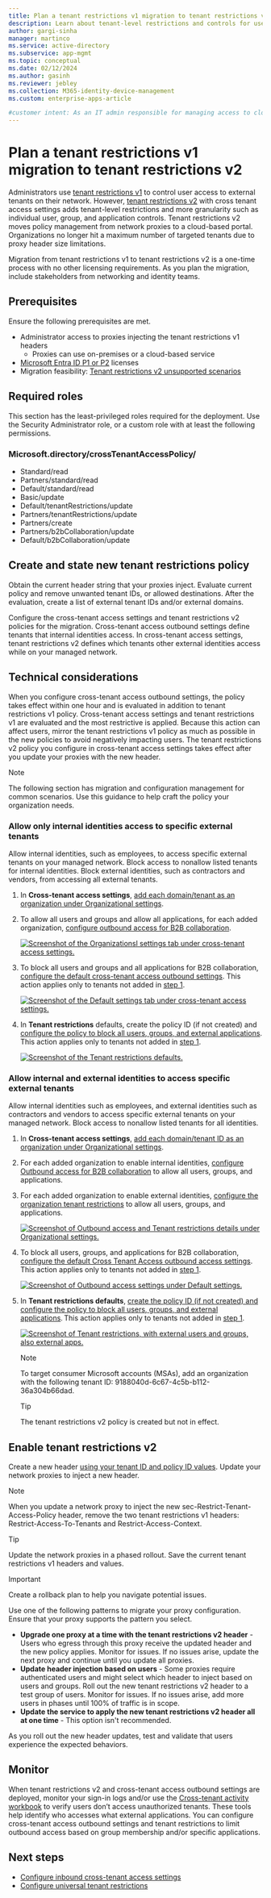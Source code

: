 ```yaml
---
title: Plan a tenant restrictions v1 migration to tenant restrictions v2
description: Learn about tenant-level restrictions and controls for users, groups, and applications, also policy management in a cloud-based portal. 
author: gargi-sinha
manager: martinco
ms.service: active-directory
ms.subservice: app-mgmt
ms.topic: conceptual
ms.date: 02/12/2024
ms.author: gasinh
ms.reviewer: jebley
ms.collection: M365-identity-device-management
ms.custom: enterprise-apps-article

#customer intent: As an IT admin responsible for managing access to cloud services, I want to restrict access to approved resources for users in my organization, so that I can ensure security and compliance.
---
```


# Plan a tenant restrictions v1 migration to tenant restrictions v2

Administrators use [tenant restrictions v1](~/identity/enterprise-apps/tenant-restrictions.md) to control user access to external tenants on their network. However, [tenant restrictions v2](tenant-restrictions-v2.md) with cross tenant access settings adds tenant-level restrictions and more granularity such as individual user, group, and application controls. Tenant restrictions v2 moves policy management from network proxies to a cloud-based portal. Organizations no longer hit a maximum number of targeted tenants due to proxy header size limitations.

Migration from tenant restrictions v1 to tenant restrictions v2 is a one-time process with no other licensing requirements. As you plan the migration, include stakeholders from networking and identity teams. 

## Prerequisites

Ensure the following prerequisites are met. 

* Administrator access to proxies injecting the tenant restrictions v1 headers
  * Proxies can use on-premises or a cloud-based service
* [Microsoft Entra ID P1 or P2](~/fundamentals/get-started-premium.md) licenses
* Migration feasibility: [Tenant restrictions v2 unsupported scenarios](tenant-restrictions-v2.md#unsupported-scenarios)

## Required roles

This section has the least-privileged roles required for the deployment. Use the Security Administrator role, or a custom role with at least the following permissions. 

### Microsoft.directory/crossTenantAccessPolicy/ 


* Standard/read 
* Partners/standard/read 
* Default/standard/read 
* Basic/update 
* Default/tenantRestrictions/update 
* Partners/tenantRestrictions/update 
* Partners/create 
* Partners/b2bCollaboration/update 
* Default/b2bCollaboration/update 

## Create and state new tenant restrictions policy

Obtain the current header string that your proxies inject. Evaluate current policy and remove unwanted tenant IDs, or allowed destinations. After the evaluation, create a list of external tenant IDs and/or external domains. 

Configure the cross-tenant access settings and tenant restrictions v2 policies for the migration. Cross-tenant access outbound settings define tenants that internal identities access. In cross-tenant access settings, tenant restrictions v2 defines which tenants other external identities access while on your managed network. 

## Technical considerations

When you configure cross-tenant access outbound settings, the policy takes effect within one hour and is evaluated in addition to tenant restrictions v1 policy. Cross-tenant access settings and tenant restrictions v1 are evaluated and the most restrictive is applied. Because this action can affect users, mirror the tenant restrictions v1 policy as much as possible in the new policies to avoid negatively impacting users. The tenant restrictions v2 policy you configure in cross-tenant access settings takes effect after you update your proxies with the new header. 

   > [!NOTE]
   > The following section has migration and configuration management for common scenarios. Use this guidance to help craft the policy your organization needs. 

### Allow only internal identities access to specific external tenants

Allow internal identities, such as employees, to access specific external tenants on your managed network. Block access to nonallow listed tenants for internal identities. Block external identities, such as contractors and vendors, from accessing all external tenants. 

1. In **Cross-tenant access settings**, [add each domain/tenant as an organization under Organizational settings](cross-tenant-access-settings-b2b-collaboration.md#add-an-organization).
2. To allow all users and groups and allow all applications, for each added organization, [configure outbound access for B2B collaboration](cross-tenant-access-settings-b2b-collaboration.md#modify-outbound-access-settings). 

   [ ![Screenshot of the Organizationsl settings tab under cross-tenant access settings.](media/tenant-restrictions-migration/organizational-settings.png)](media/tenant-restrictions-migration/organizational-settings.png#lightbox)

3. To block all users and groups and all applications for B2B collaboration, [configure the default cross-tenant access outbound settings](cross-tenant-access-settings-b2b-collaboration.md#configure-default-settings). This action applies only to tenants not added in [step 1](#allow-only-internal-identities-access-to-specific-external-tenants).

   [ ![Screenshot of the Default settings tab under cross-tenant access settings.](media/tenant-restrictions-migration/default-settings.png)](media/tenant-restrictions-migration/default-settings.png#lightbox)

4. In **Tenant restrictions** defaults, create the policy ID (if not created) and [configure the policy to block all users, groups, and external applications](tenant-restrictions-v2.md#configure-server-side-tenant-restrictions-v2-cloud-policy). This action applies only to tenants not added in [step 1](#allow-only-internal-identities-access-to-specific-external-tenants).

   [ ![Screenshot of the Tenant restrictions defaults.](media/tenant-restrictions-migration/tenant-restrictions-default.png)](media/tenant-restrictions-migration/tenant-restrictions-default.png#lightbox)

### Allow internal and external identities to access specific external tenants 

Allow internal identities such as employees, and external identities such as contractors and vendors to access specific external tenants on your managed network. Block access to nonallow listed tenants for all identities.  

1. In **Cross-tenant access settings**, [add each domain/tenant ID as an organization under Organizational settings](cross-tenant-access-settings-b2b-collaboration.md#add-an-organization).
2. For each added organization to enable internal identities, [configure Outbound access for B2B collaboration](cross-tenant-access-settings-b2b-collaboration.md#modify-outbound-access-settings) to allow all users, groups, and applications.
3. For each added organization to enable external identities, [configure the organization tenant restrictions](tenant-restrictions-v2.md#step-2-configure-tenant-restrictions-v2-for-specific-partners) to allow all users, groups, and applications.  

   [ ![Screenshot of Outbound access and Tenant restrictions details under Organizational settings.](media/tenant-restrictions-migration/organizational-settings-outbound.png)](media/tenant-restrictions-migration/organizational-settings-outbound.png#lightbox)

4. To block all users, groups, and applications for B2B collaboration, [configure the default Cross Tenant Access outbound access settings](cross-tenant-access-settings-b2b-collaboration.md#configure-default-settings). This action applies only to tenants not added in [step 1](#allow-internal-and-external-identities-to-access-specific-external-tenants).

   [ ![Screenshot of Outbound access settings under Default settings.](media/tenant-restrictions-migration/default-settings-outbound.png)](media/tenant-restrictions-migration/default-settings-outbound.png#lightbox)

5. In **Tenant restrictions defaults**, [create the policy ID (if not created) and configure the policy to block all users, groups, and external applications](tenant-restrictions-v2.md#configure-server-side-tenant-restrictions-v2-cloud-policy). This action applies only to tenants not added in [step 1](#allow-internal-and-external-identities-to-access-specific-external-tenants).

   [ ![Screenshot of Tenant restrictions, with external users and groups, also external apps.](media/tenant-restrictions-migration/tenant-restrictions-applies.png)](media/tenant-restrictions-migration/tenant-restrictions-applies.png#lightbox)

   > [!NOTE]
   > To target consumer Microsoft accounts (MSAs), add an organization with the following tenant ID: 9188040d-6c67-4c5b-b112-36a304b66dad. 

   > [!TIP]
   > The tenant restrictions v2 policy is created but not in effect.

## Enable tenant restrictions v2

Create a new header [using your tenant ID and policy ID values](tenant-restrictions-v2.md#option-2-set-up-tenant-restrictions-v2-on-your-corporate-proxy). Update your network proxies to inject a new header. 

   > [!NOTE]
   > When you update a network proxy to inject the new sec-Restrict-Tenant-Access-Policy header, remove the two tenant restrictions v1 headers: Restrict-Access-To-Tenants and Restrict-Access-Context.  

   > [!TIP]
   > Update the network proxies in a phased rollout. Save the current tenant restrictions v1 headers and values.  

   > [!IMPORTANT]
   > Create a rollback plan to help you navigate potential issues. 

Use one of the following patterns to migrate your proxy configuration. Ensure that your proxy supports the pattern you select.

* **Upgrade one proxy at a time with the tenant restrictions v2 header** - Users who egress through this proxy receive the updated header and the new policy applies. Monitor for issues. If no issues arise, update the next proxy and continue until you update all proxies. 
* **Update header injection based on users** - Some proxies require authenticated users and might select which header to inject based on users and groups. Roll out the new tenant restrictions v2 header to a test group of users. Monitor for issues. If no issues arise, add more users in phases until 100% of traffic is in scope. 
* **Update the service to apply the new tenant restrictions v2 header all at one time** - This option isn't recommended. 

As you roll out the new header updates, test and validate that users experience the expected behaviors. 

## Monitor

When tenant restrictions v2 and cross-tenant access outbound settings are deployed, monitor your sign-in logs and/or use the [Cross-tenant activity workbook](~/identity/monitoring-health/workbook-cross-tenant-access-activity.md) to verify users don’t access unauthorized tenants. These tools help identify who accesses what external applications. You can configure cross-tenant access outbound settings and tenant restrictions to limit outbound access based on group membership and/or specific applications.  

## Next steps

* [Configure inbound cross-tenant access settings](cross-tenant-access-settings-b2b-collaboration.md)
* [Configure universal tenant restrictions](~/global-secure-access/how-to-universal-tenant-restrictions.md)
